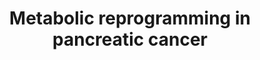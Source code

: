 ---
annotations:
- id: PW:0000483
  parent: classic metabolic pathway
  type: Pathway Ontology
  value: altered lipid metabolic pathway
- id: PW:0000626
  parent: disease pathway
  type: Pathway Ontology
  value: pancreatic cancer pathway
- id: PW:0001119
  parent: classic metabolic pathway
  type: Pathway Ontology
  value: altered citric acid cycle pathway
- id: DOID:1793
  parent: disease of cellular proliferation
  type: Disease Ontology
  value: pancreatic cancer
authors:
- Maria van de Meent
- MaintBot
- Mkutmon
description: This pathway model displays the interactions between KRAS and TP53 mutations
  and pancreatic cancer cells. As a consequence of these mutations, the cell undergoes
  reprogramming of glucose, lipid and amino acid metabolism, thereby affecting the
  pentose phosphate pathway (PPP), hexosamine biosynthetic pathway (HBP) and the tricarboxylic
  acid (TCA) cycle. The pathway curation is largely based on Figure 2 of the review
  article by Wang et al. in 2021 (https://doi.org/10.1038/s41392-021-00659-4).
last-edited: 2022-12-10
organisms:
- Homo sapiens
redirect_from:
- /index.php/Pathway:WP5220
- /instance/WP5220
- /instance/WP5220_r122761
revision: r122761
schema-jsonld:
- '@context': https://schema.org/
  '@id': https://wikipathways.github.io/pathways/WP5220.html
  '@type': Dataset
  creator:
    '@type': Organization
    name: WikiPathways
  description: This pathway model displays the interactions between KRAS and TP53
    mutations and pancreatic cancer cells. As a consequence of these mutations, the
    cell undergoes reprogramming of glucose, lipid and amino acid metabolism, thereby
    affecting the pentose phosphate pathway (PPP), hexosamine biosynthetic pathway
    (HBP) and the tricarboxylic acid (TCA) cycle. The pathway curation is largely
    based on Figure 2 of the review article by Wang et al. in 2021 (https://doi.org/10.1038/s41392-021-00659-4).
  keywords:
  - ACLY
  - AcGlcN1P
  - AcGlcN6P
  - Aspartic acid
  - BCAA
  - BCAT2
  - BCKA
  - BCKDHA
  - CARM1
  - CS
  - D-Fructose 1,6-bisphosphate
  - D-Fructose 6-phosphate
  - D-Ribose 5-phosphate
  - D-Ribulose 5-phosphate
  - D-Xylulose 5-phosphate
  - D-glucosamine 6-phosphate
  - DLAT
  - DLD
  - FASN
  - GFPT1
  - GLS2
  - GLUD1
  - GNPNAT1
  - GOT1
  - GOT2
  - GPI
  - GPT
  - HK1
  - HK2
  - HMG-CoA
  - HMGCR
  - HMGCS2
  - KRAS
  - LDHA
  - LDL
  - LDLR
  - MDH1
  - ME1
  - NADP+
  - NADPH
  - NEAA
  - Oxaloacetic acid
  - Oxoglutaric acid
  - PDHA1
  - PDHB
  - PDHX
  - PFKL
  - PGM3
  - PKM
  - RPE
  - RPIA
  - S-acetyl-CoA
  - SLC16A1
  - SLC16A4
  - SLC1A5
  - SLC2A1
  - SLC43A1
  - SLC7A5
  - SOAT1
  - UAP1
  - UDP-GlcNAc
  - alpha-D-Glucose 6-phosphate
  - cholesterol
  - cholesterol esters
  - citrate
  - fatty acids
  - glucose
  - glutamate
  - glutamine
  - lactate
  - malates
  - p53
  - pyruvate
  - succinyl-CoA
  license: CC0
  name: Metabolic reprogramming in pancreatic cancer
seo: CreativeWork
title: Metabolic reprogramming in pancreatic cancer
wpid: WP5220
---